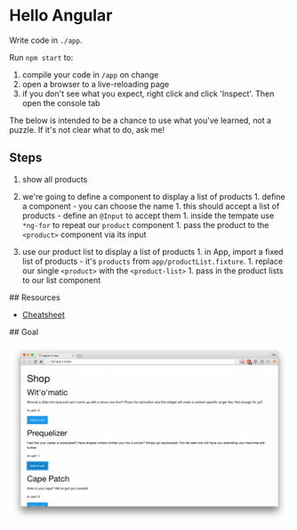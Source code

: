 # Hello Angular

Write code in `./app`.

Run `npm start` to:

1. compile your code in `/app` on change
1. open a browser to a live-reloading page
1. if you don't see what you expect, right click and click 'Inspect'. Then open the console tab

The below is intended to be a chance to use what you've learned, not a puzzle. If it's not clear what to do, ask me!

## Steps

1. show all products

  1. we're going to define a component to display a list of products
    1. define a component - you can choose the name
    1. this should accept a list of products - define an `@Input` to accept them
    1. inside the tempate use `*ng-for` to repeat our `product` component
    1. pass the product to the `<product>` component via its input
  1. use our product list to display a list of products
    1. in App, import a fixed list of products - it's `products` from `app/productList.fixture`. 
    1. replace our single `<product>` with the `<product-list>`
    1. pass in the product lists to our list component


## Resources

- [Cheatsheet](https://angular.io/docs/ts/latest/guide/cheatsheet.html)

## Goal

![goal](built-in-directives.png)
